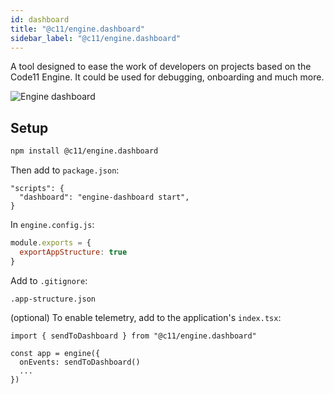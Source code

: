 ```yaml
---
id: dashboard
title: "@c11/engine.dashboard"
sidebar_label: "@c11/engine.dashboard"
---
```


A tool designed to ease the work of developers on projects based on the Code11 Engine.
It could be used for debugging, onboarding and much more.

<img src="/engine/img/engine-dashboard.png" alt="Engine dashboard" />


## Setup

```bash
npm install @c11/engine.dashboard
```

Then add to `package.json`:
```
"scripts": {
  "dashboard": "engine-dashboard start",
}
```
In `engine.config.js`:
```js
module.exports = {
  exportAppStructure: true
}
```

Add to `.gitignore`:
```
.app-structure.json
```

(optional) To enable telemetry, add to the application's `index.tsx`:
```
import { sendToDashboard } from "@c11/engine.dashboard"

const app = engine({
  onEvents: sendToDashboard()
  ...
})
```
